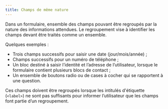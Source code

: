```yaml
---
title: Champs de même nature
---
```


Dans un formulaire, ensemble des champs pouvant être regroupés par la nature
des informations attendues. Le regroupement vise à identifier les champs
devant être traités comme un ensemble.

Quelques exemples :

- Trois champs successifs pour saisir une date (jour/mois/année) ;
- Champs successifs pour un numéro de téléphone ;
- Un bloc destiné à saisir l’identité et l’adresse de l’utilisateur, lorsque le formulaire contient plusieurs blocs de contact ;
- Un ensemble de boutons radio ou de cases à cocher qui se rapportent à une question.

Ces champs doivent être regroupés lorsque les intitulés d'étiquette (`<label>`) ne sont pas
suffisants pour informer l’utilisateur que les champs font partie d’un
regroupement.
